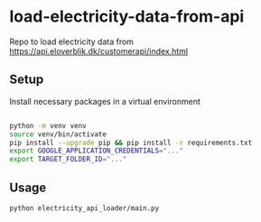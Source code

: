 # load-electricity-data-from-api
Repo to load electricity data from https://api.eloverblik.dk/customerapi/index.html

## Setup

Install necessary packages in a virtual environment

```bash

python -m venv venv
source venv/bin/activate
pip install --upgrade pip && pip install -r requirements.txt
export GOOGLE_APPLICATION_CREDENTIALS="..."
export TARGET_FOLDER_ID="..."
```

## Usage

```bash
python electricity_api_loader/main.py
```

